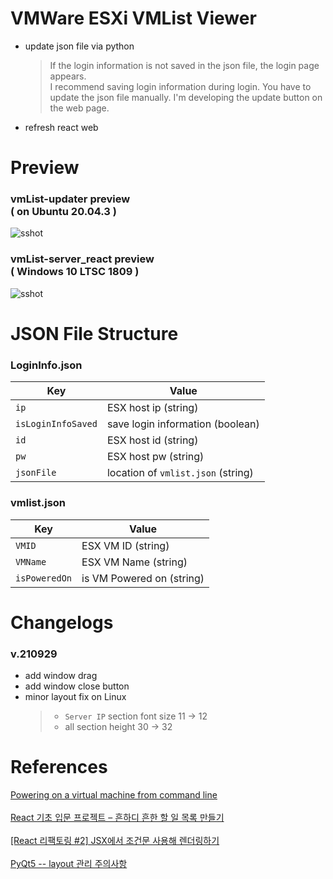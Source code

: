 # VMWare ESXi VMList Viewer

- update json file via python 
	> If the login information is not saved in the json file, the login page appears.  
I recommend saving login information during login.
  > You have to update the json file manually.
I'm developing the update button on the web page.

- refresh react web


# Preview 

### vmList-updater preview  <br> ( on Ubuntu 20.04.3 ) 
![sshot](https://github.com/walt4771/ESXi-VMList_React/blob/main/preview-vmList-updater-v.210929.PNG)

### vmList-server_react preview  <br> ( Windows 10 LTSC 1809 )
![sshot](https://github.com/walt4771/ESXi-VMList_React/blob/main/preview-vmList-server_react.png)


# JSON File Structure
### LoginInfo.json

|Key						|Value
|---------------|------------------------------------
|`ip`						|ESX host ip (string)
|`isLoginInfoSaved`			|save login information (boolean)
|`id`						|ESX host id (string)
|`pw`						|ESX host pw (string)
|`jsonFile`					|location of `vmlist.json` (string)

### vmlist.json

|Key						|Value
|---------------|------------------------------------
|`VMID`			|ESX VM ID (string)
|`VMName`		|ESX VM Name (string)
|`isPoweredOn`	|is VM Powered on (string)


# Changelogs
### v.210929
- add window drag
- add window close button
- minor layout fix on Linux 
  > - `Server IP` section font size 11 -> 12
  > - all section height 30 -> 32


# References

[Powering on a virtual machine from command line](https://kb.vmware.com/s/article/1038043)
<br><br>
[React 기초 입문 프로젝트 – 흔하디 흔한 할 일 목록 만들기](https://velopert.com/3480)
<br><br>
[[React 리팩토링 #2] JSX에서 조건문 사용해 렌더링하기](https://velog.io/@hidaehyunlee/React-%EB%A6%AC%ED%8C%A9%ED%86%A0%EB%A7%81-2-JSX%EC%97%90%EC%84%9C-%EC%A1%B0%EA%B1%B4%EB%AC%B8-%EC%82%AC%EC%9A%A9%ED%95%B4-%EB%A0%8C%EB%8D%94%EB%A7%81%ED%95%98%EA%B8%B0)
<br><br>
[PyQt5 -- layout 관리 주의사항](https://freeprog.tistory.com/326)
